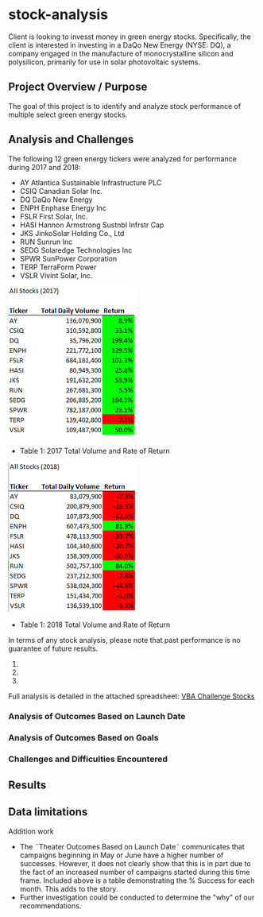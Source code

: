 # stock-analysis
Client is looking to invesst money in green energy stocks.  Specifically, the client is interested in investing in a DaQo New Energy (NYSE: DQ), a company engaged in the manufacture of monocrystalline silicon and polysilicon, primarily for use in solar photovoltaic systems.  

## Project Overview / Purpose
The goal of this project is to identify and analyze stock performance of multiple select green energy stocks.    

## Analysis and Challenges
The following 12 green energy tickers were analyzed for performance during 2017 and 2018:  

- AY      Atlantica Sustainable Infrastructure PLC
- CSIQ    Canadian Solar Inc.
- DQ      DaQo New Energy
- ENPH    Enphase Energy Inc
- FSLR    First Solar, Inc. 
- HASI    Hannon Armstrong Sustnbl Infrstr Cap 
- JKS     JinkoSolar Holding Co., Ltd
- RUN     Sunrun Inc
- SEDG    Solaredge Technologies Inc 
- SPWR    SunPower Corporation
- TERP    TerraForm Power
- VSLR    Vivint Solar, Inc. 

![2017_Results_Table.PNG](https://github.com/MikeHankinson/stock-analysis/blob/main/Resources/2017_Results_Table.PNG)
- Table 1: 2017 Total Volume and Rate of Return



![2018_Results_Table.PNG](https://github.com/MikeHankinson/stock-analysis/blob/main/Resources/2018_Results_Table.PNG)
- Table 1: 2018 Total Volume and Rate of Return



In terms of any stock analysis, please note that past performance is no guarantee of future results. 

1.
2.
3.


Full analysis is detailed in the attached spreadsheet: [VBA Challenge Stocks](https://github.com/MikeHankinson/stock-analysis/blob/main/VBA_Challange.xlsm)

### Analysis of Outcomes Based on Launch Date





  

### Analysis of Outcomes Based on Goals




### Challenges and Difficulties Encountered



## Results



Data limitations
-    

Addition work 
- The ¨Theater Outcomes Based on Launch Date¨ communicates that campaigns beginning in May or June have a higher number of successes.  However, it does not clearly show that this is in part due to the fact of an increased number of campaigns started during this time frame.  Included above is a table demonstrating the % Success for each month.  This adds to the story.  
- Further investigation could be conducted to determine the "why" of our recommendations. 


